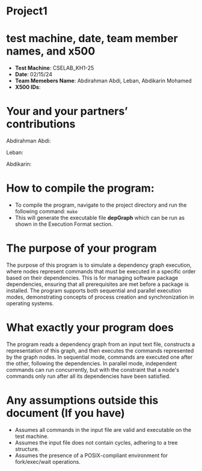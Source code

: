 # Project1


# test machine, date, team member names, and x500

* **Test Machine**: CSELAB_KH1-25
* **Date**: 02/15/24
* **Team Memebers Name**: Abdirahman Abdi, Leban, Abdikarin Mohamed
* **X500 IDs**:



# Your and your partners’ contributions

Abdirahman Abdi:



Leban:




Abdikarin:



# How to compile the program:
* To compile the program, navigate to the project directory and run the following command: ```make```
* This will generate the executable file **depGraph** which can be run as shown in the Execution Format section.



# The purpose of your program
The purpose of this program is to simulate a dependency graph execution, where nodes represent commands that must be executed in a specific order based on their dependencies. This is for managing software package dependencies, ensuring that all prerequisites are met before a package is installed. The program supports both sequential and parallel execution modes, demonstrating concepts of process creation and synchronization in operating systems.

# What exactly your program does
The program reads a dependency graph from an input text file, constructs a representation of this graph, and then executes the commands represented by the graph nodes. In sequential mode, commands are executed one after the other, following the dependencies. In parallel mode, independent commands can run concurrently, but with the constraint that a node's commands only run after all its dependencies have been satisfied.

# Any assumptions outside this document (If you have)
* Assumes all commands in the input file are valid and executable on the test machine.
* Assumes the input file does not contain cycles, adhering to a tree structure.
* Assumes the presence of a POSIX-compliant environment for fork/exec/wait operations.
